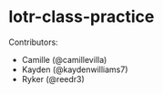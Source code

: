 # lotr-class-practice

Contributors:
- Camille (@camillevilla)
- Kayden (@kaydenwilliams7)
- Ryker (@reedr3)
